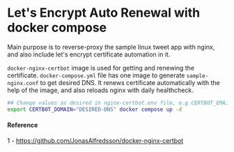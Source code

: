 # Let's Encrypt Auto Renewal with docker compose 

Main purpose is to reverse-proxy the sample linux tweet app with nginx, and also include let's encrypt certificate automation in it.

`docker-nginx-certbot` image is used for getting and renewing the certificate. `docker-compose.yml` file has one image to generate `sample-nginx.conf` to get desired DNS. It renews certificate automatically with the help of the image, and also reloads nginx with daily healthcheck.

```bash
## Change values as desired in nginx-certbot.env file, e.g CERTBOT_EMAIL or RENEWAL_INTERVAL for let's encrypt cert
export CERTBOT_DOMAIN="DESIRED-DNS" docker compose up -d
```

#### Reference
1 - https://github.com/JonasAlfredsson/docker-nginx-certbot